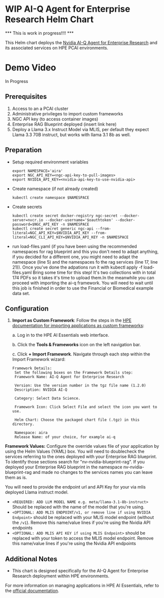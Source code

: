 # WIP AI-Q Agent for Enterprise Research Helm Chart

*** This is work in progress!!!! ***

This Helm chart deploys the [Nvidia AI-Q Agent for Enterprise Research](https://github.com/NVIDIA-AI-Blueprints/aiq-research-assistant) and its associated services on HPE PCAI environments.

# Demo Video
In Progress

## Prerequisites

1. Access to an a PCAI cluster
2. Administrative privileges to import custom frameworks
3. NGC API key (to access container images)
4. Enterprise RAG Blueprint deployed (insert link here)
5. Deploy a Llama 3.x Instruct Model via MLIS, per default they expect Llama 3.3 70B instruct, but works with llama 3.1 8b as well.

## Preparation
- Setup required environment variables
    ```
    export NAMESPACE='aira'
    export NGC_API_KEY=<ngc-api-key-to-pull-images>
    export NVIDIA_API_KEY=<nvidia-api-key-to-use-nvidia-api>
    ```

- Create namespace (if not already created)
    ```
    kubectl create namespace $NAMESPACE
    ```
- Create secrets
    ```
    kubectl create secret docker-registry ngc-secret --docker-server=nvcr.io --docker-username='$oauthtoken' --docker-password=$NGC_API_KEY -n $NAMESPACE
    kubectl create secret generic ngc-api --from-literal=NGC_API_KEY=$NVIDIA_API_KEY --from-literal=NGC_CLI_API_KEY=$NVIDIA_API_KEY -n $NAMESPACE
    ```
- run load-files.yaml (if you have been using the recommended namespaces for rag blueprint and this you don't need to adapt anything, if you decided for a different one, you might need to adapt the namespace (line 5) and the namespaces fo the rag services (line 17, line 21)). Once you've done the adpations run it with kubectl apply -f load-files.yaml
Bring some time for this step! It's two collections with in total 174 PDFs so it takes it's time to upload them.In the meanwhile you can proceed with importing the ai-q framework. You will need to wait until this job is finished in order to use the Financial or Biomedical example data set. 

## Configuration

1. **Import as Custom Framework**:
   Follow the steps in the [HPE documentation for importing applications as custom frameworks](https://support.hpe.com/hpesc/public/docDisplay?docId=a00aie16hen_us&page=ManageClusters/importing-applications.html):

   a. Log in to the HPE AI Essentials web interface.
   
   b. Click the **Tools & Frameworks** icon on the left navigation bar.
   
   c. Click **+ Import Framework**. Navigate through each step within the Import Framework wizard:

       Framework Details: 
        Set the following boxes on the Framework Details step:
        Framework Name: AI-Q Agent for Enterprise Research

        Version: Use the version number in the tgz file name (1.2.0)
        Description: NVIDIA AI-Q 

        Category: Select Data Science.

        Framework Icon: Click Select File and select the icon you want to use.
        
        Helm Chart: Choose the packaged chart file (.tgz) in this directory.
        
        Namespace: aira
        Release Name: of your choice, for example ai-q
        
    
    
**Framework Values:**
 Configure the override values file of your application by using the Helm Values (YAML) box. You will need to doublecheck the services referring to the ones deployed with your Enterprise RAG blueprint. To identify those sections search for "nv-nvidia-blueprint-rag". If you deployed your Enterprise RAG blueprint in the namespace nv-nvidia-blueprint-rag and made no changes to the services names you can leave them as is.

 You will need to provide the endpoint url and API Key for your via mlis deployed Llama instruct model.

* `<REQUIRED: ADD LLM MODEL NAME e.g. meta/llama-3.1-8b-instruct>` Should be replaced with the name of the model that you're using.
* `<OPTIONAL: ADD MLIS ENDPOINT/v1, or remove line if using NVIDIA Endpoint>` should be replaced with your MLIS model endpoint (without the `/v1`). Remove this name/value lines if you're using the Nvidia API endpoints
* `<OPTIONAL: ADD MLIS API KEY if using MLIS Endpoint>` should be replaced with your token to access the MLIS model endpoint. Remove this name/value lines if you're using the Nvidia API endpoints


## Additional Notes

- This chart is designed specifically for the AI-Q Agent for Enterprise Research deployment within HPE environments.

For more information on managing applications in HPE AI Essentials, refer to the [official documentation](https://support.hpe.com/hpesc/public/docDisplay?docId=a00aie16hen_us&page=ManageClusters/importing-applications.html).
